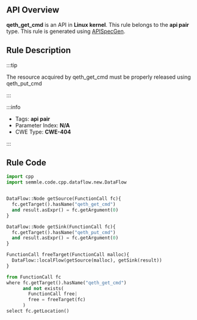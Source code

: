 ---
---


## API Overview
**qeth_get_cmd** is an API in **Linux kernel**. This rule belongs to the **api pair** type. This rule is generated using [APISpecGen](../../tools/APISpecGen).
## Rule Description

:::tip

The resource acquired by qeth_get_cmd must be properly released using qeth_put_cmd

:::

:::info

- Tags: **api pair**
- Parameter Index: **N/A**
- CWE Type: **CWE-404**

:::

## Rule Code
```python
import cpp
import semmle.code.cpp.dataflow.new.DataFlow


DataFlow::Node getSource(FunctionCall fc){
  fc.getTarget().hasName("qeth_get_cmd")
  and result.asExpr() = fc.getArgument(0)
}

DataFlow::Node getSink(FunctionCall fc){
  fc.getTarget().hasName("qeth_put_cmd")
  and result.asExpr() = fc.getArgument(0)
}

FunctionCall freeTarget(FunctionCall malloc){
  DataFlow::localFlow(getSource(malloc), getSink(result))
}

from FunctionCall fc
where fc.getTarget().hasName("qeth_get_cmd")
      and not exists(
        FunctionCall free| 
        free = freeTarget(fc)
      )
select fc.getLocation()

    
```
